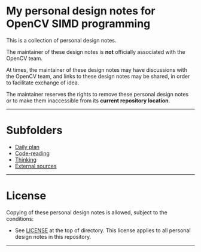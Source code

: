 # My personal design notes for OpenCV SIMD programming

This is a collection of personal design notes.

The maintainer of these design notes is __not__ officially associated with the OpenCV team.

At times, the maintainer of these design notes may have discussions with the OpenCV team, and links to these design notes may be shared, in order to facilitate exchange of idea.

The maintainer reserves the rights to remove these personal design notes or to make them inaccessible from its __current repository location__.

---

# Subfolders

 * [Daily plan](./daily_plan)
 * [Code-reading](./code_reading)
 * [Thinking](./thinking)
 * [External sources](./external_sources)

---

# License

Copying of these personal design notes is allowed, subject to the conditions:

 * See [LICENSE](./LICENSE) at the top of directory. This license applies to all personal design notes in this repository.

---
